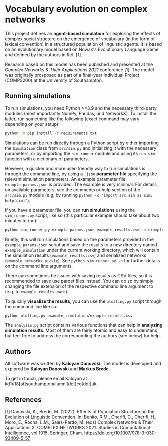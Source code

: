 # Vocabulary evolution on complex networks

This project defines an **agent-based simulation** for exploring the effects of complex social structure on the emergence of vocabulary (in the form of lexical convention) in a structured population of linguistic agents. It is based on an evolutionary model based on Nowak's Evolutionary Language Game and defined by the authors in Ref. [1].

Research based on this model has been published and presented at the *Complex Networks & Their Applications 2021* conference [1]. The model was originally prosposed as part of a final-year Individual Project (COMP3200) at the University of Southampton.

## Running simulations

To run simulations, you need Python >=3.9 and the necessary third-party modules (most importantly NumPy, Pandas, and NetworkX). To install the latter, run something like the following (exact command may vary depending on your setup):

```bash
python -m pip install -r requirements.txt
```

Simulations can be run directly through a Python script by either importing the `Simulation` class from `src/sim.py` and initializing it with the necessary parameters, or by importing the `sim_runner` module and using its `run_sim` function with a dictionary of parameters. 

However, a quicker and more user-friendly way to run simulations is through the command line, by using a `.json` **parameter file** specifying the relevant simulation parameters. An example parameter file `example_params.json` is provided. The example is very minimal. For details on available parameters, see the comments or help section of the `src/sim.py` module (e.g. by running `python -c "import src.sim as sim; help(sim)"`).

If you have a parameter file, you can **run simulations** using the `sim_runner.py` script, like so (this particular example should take about two minutes to run):

```bash
python sim_runner.py example_params.json example_results.csv -n example_networks.pickle -d ./example_simulation
```

Briefly, this will run simulations based on the parameters provided in the `example_params.json` script and save the results to a new directory named `example_simulation` under the current working directory, which will contain the simulation results (`example_results.csv`) and serialized networks (`example_networks.pickle`). See `python sim_runner.py -h` for further details on the command line arguments. 

There can sometimes be issues with saving results as CSV files, so it is recommended to save use parqet files instead. You can do so by simply changing the file extension of the respective command line argument to (e.g. to `example_results.parq`).

To quickly **visualize the results**, you can use the `plotting.py` script through the command line like so:

```bash
python plotting.py example_simulation/example_results.csv
```

The `analysis.py` script contains various functions that can help in **analyzing simulation results**. Most of them are fairly atomic and easy to understand, but feel free to address the corresponding the authors (see below) for help.

## Authors

All software was written by **Kaloyan Danovski**. The model is developed and explored by **Kaloyan Danovski** and **Markus Brede**.

To get in touch, please email Kaloyan at kd1u18[at]southamptonalumni[dot]co[dot]uk.

## References

[1] Danovski, K., Brede, M. (2022). Effects of Population Structure on the Evolution of Linguistic Convention. In: Benito, R.M., Cherifi, C., Cherifi, H., Moro, E., Rocha, L.M., Sales-Pardo, M. (eds) Complex Networks & Their Applications X. COMPLEX NETWORKS 2021. Studies in Computational Intelligence, vol 1015. Springer, Cham. https://doi.org/10.1007/978-3-030-93409-5_57
